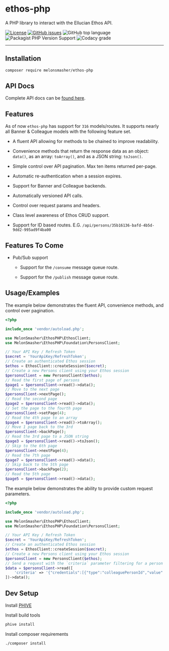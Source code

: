 # ethos-php

A PHP library to interact with the Ellucian Ethos API.

[![License](https://img.shields.io/badge/license-MIT-blue)](https://raw.githubusercontent.com/MelonSmasher/ethos-php/master/LICENSE)
[![GitHub issues](https://img.shields.io/github/issues/MelonSmasher/ethos-php)](https://github.com/MelonSmasher/ethos-php/issues)
![GitHub top language](https://img.shields.io/github/languages/top/MelonSmasher/ethos-php)
![Packagist PHP Version Support](https://img.shields.io/packagist/php-v/MelonSmasher/ethos-php)
![Codacy grade](https://img.shields.io/codacy/grade/921b4278b9af4971b4003c874a52abdf)

----

## Installation

```bash
composer require melonsmasher/ethos-php
```

## API Docs

Complete API docs can be [found here](https://melonsmasher.github.io/ethos-php/docs/).

## Features

As of now `ethos-php` has support for `316` models/routes. It supports nearly all Banner & Colleague models with the
following feature set.

*   A fluent API allowing for methods to be chained to improve readability.
    
*   Convenience methods that return the response data as an object: `data()`, as an array: `toArray()`, and as a JSON
   string: `toJson()`.
    
*   Simple control over API pagination. Max ten items returned per-page.
    
*   Automatic re-authentication when a session expires.
    
*   Support for Banner and Colleague backends.
    
*   Automatically versioned API calls.
    
*   Control over request params and headers.
    
*   Class level awareness of Ethos CRUD support.
    
*   Support for ID based routes. E.G. `/api/persons/35b16136-bafd-4b5d-9dd2-995ad9f4ba00`

## Features To Come

*   Pub/Sub support
    
    *   Support for the `/consume` message queue route.
        
    *   Support for the `/publish` message queue route.

## Usage/Examples

The example below demonstrates the fluent API, convenience methods, and control over pagination.

```php
<?php

include_once 'vendor/autoload.php';

use MelonSmasher\EthosPHP\EthosClient;
use MelonSmasher\EthosPHP\Foundation\PersonsClient;

// Your API Key / Refresh Token
$secret = 'YourApiKey/RefreshToken';
// Create an authenticated Ethos session
$ethos = EthosClient::createSession($secret);
// Create a new Persons client using your Ethos session
$personsClient = new PersonsClient($ethos);
// Read the first page of persons
$page1 = $personsClient->read()->data();
// Move to the next page
$personsClient->nextPage();
// Read the second page
$page2 = $personsClient->read()->data();
// Set the page to the fourth page
$personsClient->setPage(4);
// Read the 4th page to an array
$page4 = $personsClient->read()->toArray();
// Move 1 page back to the 3rd
$personsClient->backPage();
// Read the 3rd page to a JSON string
$page3 = $personsClient->read()->toJson();
// Skip to the 6th page
$personsClient->nextPage(4);
// Read the 7th page
$page7 = $personsClient->read()->data();
// Skip back to the 5th page
$personsClient->backPage(2);
// Read the 5th page
$page5 = $personsClient->read()->data();
```

The example below demonstrates the ability to provide custom request parameters.

```php
<?php

include_once 'vendor/autoload.php';

use MelonSmasher\EthosPHP\EthosClient;
use MelonSmasher\EthosPHP\Foundation\PersonsClient;

// Your API Key / Refresh Token
$secret = 'YourApiKey/RefreshToken';
// Create an authenticated Ethos session
$ethos = EthosClient::createSession($secret);
// Create a new Persons client using your Ethos session
$personsClient = new PersonsClient($ethos);
// Send a request with the `criteria` parameter filtering for a person with a colleaguePersonId of 9000001.
$data = $personsClient->read([
    'criteria' => '{"credentials":[{"type":"colleaguePersonId","value":"9000001"}]}'
])->data();      
```

## Dev Setup

Install [PHIVE](https://phar.io/)

Install build tools

```bash
phive install
```

Install composer requirements

```bash
./composer install
```
